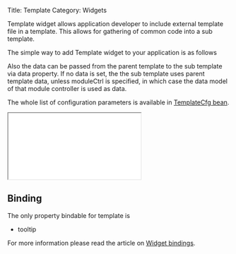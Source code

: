 Title: Template
Category: Widgets

Template widget allows application developer to include external template file in a template. This allows for gathering of common code into a sub template.

The simple way to add Template widget to your application is as follows

<script src='%SNIPPETS_SERVER_URL%/snippets/github.com/ariatemplates/documentation-code/snippets/widgets/template/Snippet.tpl?tag=wgtTemplateSnippet1&lang=at&outdent=true'></script>

Also the data can be passed from the parent template to the sub template via data property.
If no data is set, the the sub template uses parent template data, unless moduleCtrl is specified, in which case the data model of that module controller is used as data.

<script src='%SNIPPETS_SERVER_URL%/snippets/github.com/ariatemplates/documentation-code/snippets/widgets/template/Snippet.tpl?tag=wgtTemplateSnippet2&lang=at&outdent=true'></script>

The whole list of configuration parameters is available in [TemplateCfg bean](http://ariatemplates.com/api/#aria.widgets.CfgBeans:TemplateCfg).

<iframe class='samples' src='%SNIPPETS_SERVER_URL%/samples/github.com/ariatemplates/documentation-code/samples/widgets/template/' ></iframe>

## Binding

The only property bindable for template is

* tooltip

For more information please read the article on [Widget bindings](widget_bindings).